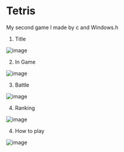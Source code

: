 # Tetris
My second game I made by c and Windows.h

1. Title

![image](https://user-images.githubusercontent.com/86466517/123397300-3b0b0a00-d5dd-11eb-8cf1-d4e6b2efdf39.png)

2. In Game

![image](https://user-images.githubusercontent.com/86466517/123397566-86251d00-d5dd-11eb-8e74-fa285d23ae06.png)

3. Battle

![image](https://user-images.githubusercontent.com/86466517/123397638-989f5680-d5dd-11eb-871a-84dfe52e9a75.png)

4. Ranking

![image](https://user-images.githubusercontent.com/86466517/123398066-16fbf880-d5de-11eb-8548-f76d53cba68a.png)


4. How to play

![image](https://user-images.githubusercontent.com/86466517/123398159-2e3ae600-d5de-11eb-8d61-515afc6d5aae.png)

